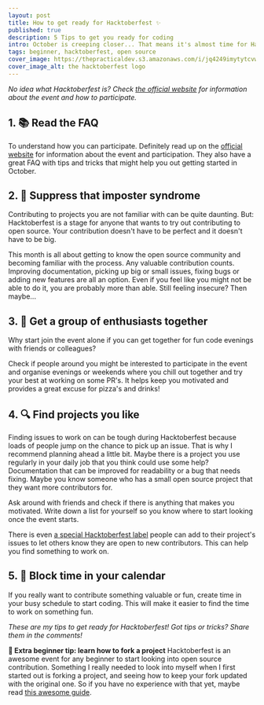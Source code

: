 ```yaml
---
layout: post
title: How to get ready for Hacktoberfest ✨
published: true
description: 5 Tips to get you ready for coding
intro: October is creeping closer... That means it's almost time for Hacktoberfest! Last year it was a great opportunity for me to get to know the open source community and to spend time coding something different for a change. As I enjoyed the event so much, I'd love to help others out getting a head start for this awesome month-long event!
tags: beginner, hacktoberfest, open source
cover_image: https://thepracticaldev.s3.amazonaws.com/i/jq4249imytytcvw3ewpg.png
cover_image_alt: the hacktoberfest logo
---
```


_No idea what Hacktoberfest is? Check [the official website](https://hacktoberfest.digitalocean.com/) for information about the event and how to participate._

## **1. 📚 Read the FAQ**
To understand how you can participate. Definitely read up on the  [official website](https://hacktoberfest.digitalocean.com/) for information about the event and participation. They also have a great FAQ with tips and tricks that might help you out getting started in October.

## **2. 💪 Suppress that imposter syndrome**
Contributing to projects you are not familiar with can be quite daunting. But: Hacktoberfest is a stage for anyone that wants to try out contributing to open source. Your contribution doesn't have to be perfect and it doesn't have to be big.

This month is all about getting to know the open source community and becoming familiar with the process. Any valuable contribution counts. Improving documentation, picking up big or small issues, fixing bugs or adding new features are all an option. Even if you feel like you might not be able to do it, you are probably more than able. Still feeling insecure? Then maybe...

## **3. 🍕 Get a group of enthusiasts together**
Why start join the event alone if you can get together for fun code evenings with friends or colleagues?

Check if people around you might be interested to participate in the event and organise evenings or weekends where you chill out together and try your best at working on some PR's. It helps keep you motivated and provides a great excuse for pizza's and drinks!

## **4. 🔍 Find projects you like**
Finding issues to work on can be tough during Hacktoberfest because loads of people jump on the chance to pick up an issue. That is why I recommend planning ahead a little bit. Maybe there is a project you use regularly in your daily job that you think could use some help? Documentation that can be improved for readability or a bug that needs fixing. Maybe you know someone who has a small open source project that they want more contributors for.

Ask around with friends and check if there is anything that makes you motivated. Write down a list for yourself so you know where to start looking once the event starts.

There is even [a special Hacktoberfest label](https://github.com/search?utf8=%E2%9C%93&q=label%3Ahacktoberfest&type=Issues&ref=advsearch&l=&l=) people can add to their project's issues to let others know they are open to new contributors. This can help you find something to work on.

## **5. 📅 Block time in your calendar**
If you really want to contribute something valuable or fun, create time in your busy schedule to start coding. This will make it easier to find the time to work on something fun.

_These are my tips to get ready for Hacktoberfest! Got tips or tricks? Share them in the comments!_

**🍴 Extra beginner tip: learn how to fork a project**
Hacktoberfest is an awesome event for any beginner to start looking into open source contribution. Something I really needed to look into myself when I first started out is forking a project, and seeing how to keep your fork updated with the original one. So if you have no experience with that yet, maybe read [this awesome guide](https://help.github.com/en/articles/fork-a-repo).

